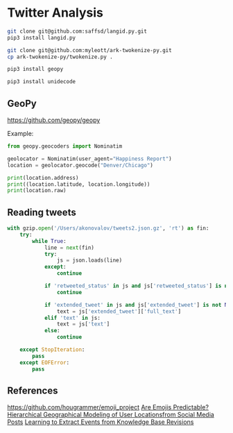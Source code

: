 # Twitter Analysis


```bash
git clone git@github.com:saffsd/langid.py.git
pip3 install langid.py

git clone git@github.com:myleott/ark-twokenize-py.git
cp ark-twokenize-py/twokenize.py .

pip3 install geopy

pip3 install unidecode
```

## GeoPy

https://github.com/geopy/geopy

Example:

```python
from geopy.geocoders import Nominatim

geolocator = Nominatim(user_agent="Happiness Report")
location = geolocator.geocode("Denver/Chicago")

print(location.address)
print((location.latitude, location.longitude))
print(location.raw)
```

## Reading tweets

```python
with gzip.open('/Users/akonovalov/tweets2.json.gz', 'rt') as fin:
    try:
        while True:
            line = next(fin)
            try:
                js = json.loads(line)
            except:
                continue

            if 'retweeted_status' in js and js['retweeted_status'] is not None:
                continue

            if 'extended_tweet' in js and js['extended_tweet'] is not None:
                text = js['extended_tweet']['full_text']
            elif 'text' in js:
                text = js['text']
            else:
                continue

    except StopIteration:
        pass
    except EOFError:
        pass
```

## References

https://github.com/hougrammer/emoji_project
[Are Emojis Predictable?](https://arxiv.org/pdf/1702.07285.pdf)
[Hierarchical Geographical Modeling of User Locationsfrom Social Media Posts](https://storage.googleapis.com/pub-tools-public-publication-data/pdf/40840.pdf)
[Learning to Extract Events from Knowledge Base Revisions](https://aritter.github.io/www17.pdf)